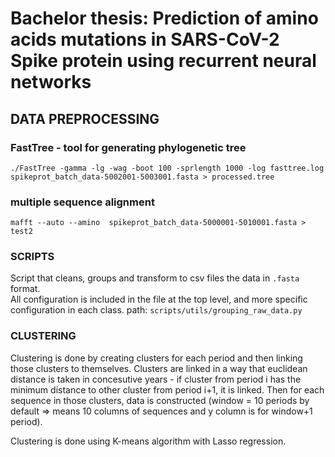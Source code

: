 # Bachelor thesis: Prediction of amino acids mutations in SARS-CoV-2 Spike protein using recurrent neural networks

## DATA PREPROCESSING

### FastTree - tool for generating phylogenetic tree

`./FastTree -gamma -lg -wag -boot 100 -sprlength 1000 -log fasttree.log spikeprot_batch_data-5002001-5003001.fasta > processed.tree`

### multiple sequence alignment

`mafft --auto --amino  spikeprot_batch_data-5000001-5010001.fasta > test2`

### SCRIPTS

Script that cleans, groups and transform to csv files the data in `.fasta` format.\
All configuration is included in the file at the top level, and more specific configuration in each class.
path: `scripts/utils/grouping_raw_data.py`

### CLUSTERING

Clustering is done by creating clusters for each period and then linking those clusters to themselves.
Clusters are linked in a way that euclidean distance is taken in concesutive years - if cluster from period i has the minimum distance to other cluster from period i+1, it is linked.
Then for each sequence in those clusters, data is constructed (window = 10 periods by default => means 10 columns of sequences and y column is for window+1 period).

Clustering is done using K-means algorithm with Lasso regression.

